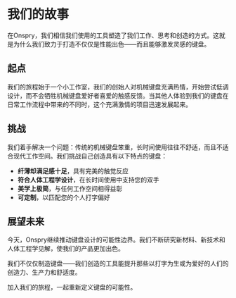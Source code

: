 # 我们的故事

在Onspry，我们相信我们使用的工具塑造了我们工作、思考和创造的方式。这就是为什么我们致力于打造不仅仅是性能出色——而且能够激发灵感的键盘。

## 起点

我们的旅程始于一个小工作室，我们的创始人对机械键盘充满热情，开始尝试低调设计，而不会牺牲机械键盘爱好者喜爱的触感反馈。当其他人体验到我们的键盘在日常工作流程中带来的不同时，这个充满激情的项目迅速发展起来。

## 挑战

我们着手解决一个问题：传统的机械键盘笨重，长时间使用往往不舒适，而且不适合现代工作空间。我们挑战自己创造具有以下特点的键盘：

- **纤薄却满足感十足**，具有完美的触觉反应
- **符合人体工程学设计**，在长时间使用中支持您的双手
- **美学上极简**，与任何工作空间相得益彰
- **可定制**，以匹配您的个人打字偏好

## 展望未来

今天，Onspry继续推动键盘设计的可能性边界。我们不断研究新材料、新技术和人体工程学见解，使我们的产品更加出色。

我们不仅仅制造键盘——我们创造的工具能提升那些以打字为生或为爱好的人们的创造力、生产力和舒适度。

加入我们的旅程，一起重新定义键盘的可能性。 